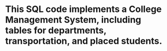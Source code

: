 # This SQL code implements a College Management System, including tables for departments, transportation, and placed students.
